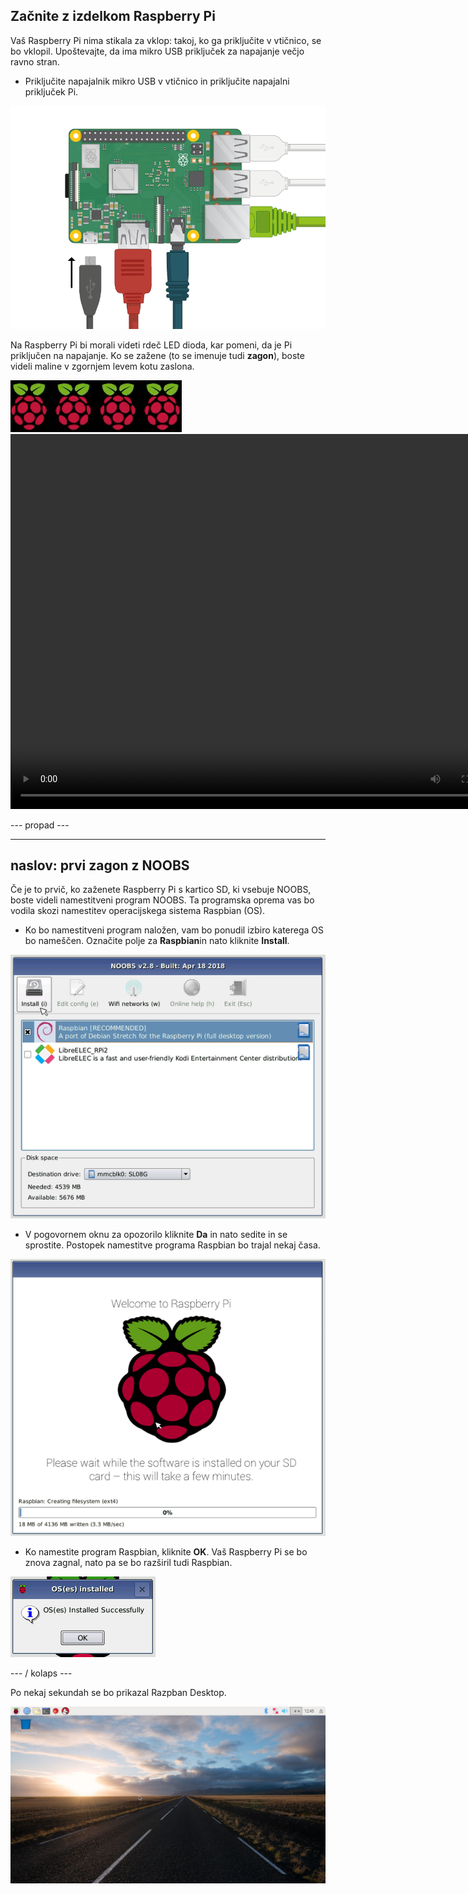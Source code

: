 ## Začnite z izdelkom Raspberry Pi

Vaš Raspberry Pi nima stikala za vklop: takoj, ko ga priključite v vtičnico, se bo vklopil. Upoštevajte, da ima mikro USB priključek za napajanje večjo ravno stran.

+ Priključite napajalnik mikro USB v vtičnico in priključite napajalni priključek Pi.

![screenshot](images/pi-power.png)

Na Raspberry Pi bi morali videti rdeč LED dioda, kar pomeni, da je Pi priključen na napajanje. Ko se zažene (to se imenuje tudi **zagon**), boste videli maline v zgornjem levem kotu zaslona.

![čevelj maline](images/raspberries.png)<video width="800" height="600" controls> <source src="images/piboot.webm" type="video/webm"> Vaš brskalnik ne podpira video posnetka WebM, zato poskusite FireFox ali Chrome. </video> 

\--- propad \---

* * *

## naslov: prvi zagon z NOOBS

Če je to prvič, ko zaženete Raspberry Pi s kartico SD, ki vsebuje NOOBS, boste videli namestitveni program NOOBS. Ta programska oprema vas bo vodila skozi namestitev operacijskega sistema Raspbian (OS).

+ Ko bo namestitveni program naložen, vam bo ponudil izbiro katerega OS bo nameščen. Označite polje za **Raspbian**in nato kliknite **Install**.

![namestite](images/install.png)

+ V pogovornem oknu za opozorilo kliknite **Da** in nato sedite in se sprostite. Postopek namestitve programa Raspbian bo trajal nekaj časa.

![nameščanje](images/installing.png)

+ Ko namestite program Raspbian, kliknite **OK**. Vaš Raspberry Pi se bo znova zagnal, nato pa se bo razširil tudi Raspbian.

![nameščen](images/installed.png)

\--- / kolaps \---

Po nekaj sekundah se bo prikazal Razpban Desktop.

![razpršen namizni računalnik](images/pi-desktop.jpg)